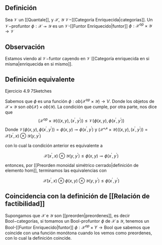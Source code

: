 
## Definición

Sea $\mathcal{V}$ un [[Quantale]], y $\mathcal{X}$, $\mathcal{Y}$ $\mathcal{V}-$[[Categoría Enriquecida|categorías]]. Un $\mathcal{V}-$profuntor $\phi :\mathcal{X}\twoheadrightarrow \mathcal{Y}$ es un $\mathcal{V}$-[[Funtor Enriquecido|funtor]] $\phi:\mathcal{X}^{op} \times \mathcal{Y}\to \mathcal{V}$

## Observación

Estamos viendo al $\mathcal{V}-$funtor cayendo en $\mathcal{V}$ [[Categoría enriquecida en si misma|enriquecida en si mismo]].

## Definición equivalente
Ejercicio 4.9 7Sketches

Sabemos que $\phi$ es una función $\phi : ob(\mathcal{X}^{op} \times \mathcal{Y}) \to V$. Donde los objetos de $\mathcal{X} \times \mathcal{Y}$ son $ob(\mathcal{X})\times ob(\mathcal{Y})$. La condición que cumple, por otra parte, nos dice que
$$
(\mathcal{X}^{op}\times \mathcal{Y})((x,y), (x^{\prime}, y^{\prime })) \leq \mathcal{V}(\phi(x,y), \phi(x^{\prime }, y^{\prime }))
$$
Donde $\mathcal{V}(\phi(x,y), \phi(x^{\prime }, y^{\prime }))= \phi(x,y) \multimap\phi(x^{\prime}, y^{\prime})$  y $(\mathcal{X^{op}\times \mathcal{Y}})((x,y), (x^{\prime}, y^{\prime })) = \mathcal{X}(x^{\prime},x) \otimes \mathcal{Y}(y,y^{\prime})$ 

con lo cual la condición anterior es equivalente a 

$$
\mathcal{X}(x^{\prime },x) \otimes \mathcal{Y}(y,y^{\prime}) \leq\phi(x,y) \multimap\phi(x^{\prime}, y^{\prime})
$$

entonces, por [[Preorden monoidal simétrico cerrado|definición de elemento hom]], terminamos las equivalencias con

$$
\mathcal{X}(x^{\prime},x) \otimes \phi(x,y) \otimes \mathcal{Y}(y,y^{\prime}) \leq \phi(x^{\prime}, y^{\prime})
$$
## Coincidencia con la definición de [[Relación de factibilidad]]

Supongamos que $\mathcal{X}$ e $\mathcal{Y}$ son [[preorden|preordenes]], es decir $\text{Bool}-$categorías, si tomamos un $\text{Bool}$-profuntor $\phi$ de $\mathcal{X}$ a $\mathcal{Y}$, tenemos un $\text{Bool}$-[[Funtor Enriquecido|funtor]] $\phi:\mathcal{X}^{op}\times Y\to \text{Bool}$ que sabemos que coincide con una función monótona cuando los vemos como preordenes, con lo cual la definición coincide.